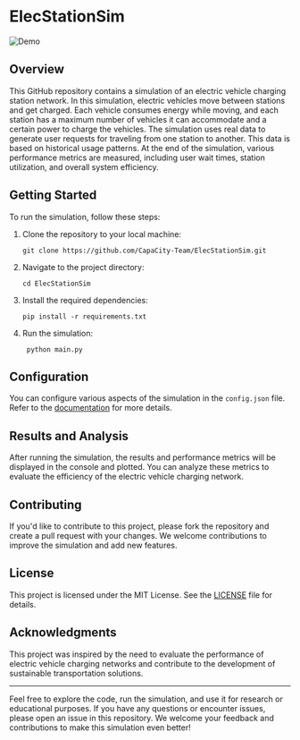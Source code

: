 # ElecStationSim

![Demo](demo.gif)

## Overview

This GitHub repository contains a simulation of an electric vehicle charging station network. In this simulation, electric vehicles move between stations and get charged. Each vehicle consumes energy while moving, and each station has a maximum number of vehicles it can accommodate and a certain power to charge the vehicles. The simulation uses real data to generate user requests for traveling from one station to another. This data is based on historical usage patterns. At the end of the simulation, various performance metrics are measured, including user wait times, station utilization, and overall system efficiency.

## Getting Started

To run the simulation, follow these steps:

1. Clone the repository to your local machine:
   ```shell
   git clone https://github.com/CapaCity-Team/ElecStationSim.git
   ```
2. Navigate to the project directory:
   ```shell
   cd ElecStationSim
   ```
3. Install the required dependencies:
   ```shell
   pip install -r requirements.txt
   ```
4. Run the simulation:
   ```shell
    python main.py
   ```
## Configuration

You can configure various aspects of the simulation in the `config.json` file. Refer to the [documentation](docs/user.md) for more details.

## Results and Analysis

After running the simulation, the results and performance metrics will be displayed in the console and plotted. You can analyze these metrics to evaluate the efficiency of the electric vehicle charging network.

## Contributing

If you'd like to contribute to this project, please fork the repository and create a pull request with your changes. We welcome contributions to improve the simulation and add new features.

## License

This project is licensed under the MIT License. See the [LICENSE](LICENSE) file for details.

## Acknowledgments

This project was inspired by the need to evaluate the performance of electric vehicle charging networks and contribute to the development of sustainable transportation solutions.

---

Feel free to explore the code, run the simulation, and use it for research or educational purposes. If you have any questions or encounter issues, please open an issue in this repository. We welcome your feedback and contributions to make this simulation even better!
